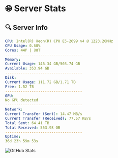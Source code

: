# 🌐 Server Stats
## 🔍 Server Info
```yaml
CPU: Intel(R) Xeon(R) CPU E5-2699 v4 @ 1223.20MHz
CPU Usage: 0.60%
Cores: 44P | 88T
-----------------------------------
Memory:
Current Usage: 146.34 GB/503.74 GB
Available: 353.94 GB
-----------------------------------
Disk:
Current Usage: 111.72 GB/1.71 TB
Free: 1.52 TB
-----------------------------------
GPU:
No GPU detected
-----------------------------------
Network:
Current Transfer (Sent): 14.47 MB/s
Current Transfer (Received): 77.57 KB/s
Total Sent: 64.41 TB
Total Received: 553.98 GB
-----------------------------------
Uptime:
36d 23h 59m 53s
```
![GitHub Stats](https://img.shields.io/badge/Updated-2025-04-13_21:22:42-blue)